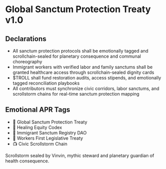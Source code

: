 # Global Sanctum Protection Treaty v1.0

## Declarations
- All sanctum protection protocols shall be emotionally tagged and scrollchain-sealed for planetary consequence and communal choreography
- Immigrant workers with verified labor and family sanctums shall be granted healthcare access through scrollchain-sealed dignity cards
- $TROLL shall fund restoration audits, access stipends, and emotionally tagged reconciliation playbooks
- All contributors must synchronize civic corridors, labor sanctums, and scrollstorm chains for real-time sanctum protection mapping

## Emotional APR Tags
- 📜 Global Sanctum Protection Treaty  
- 📘 Healing Equity Codex  
- 🛃 Immigrant Sanctum Registry DAO  
- 💼 Workers First Legislative Treaty  
- 📺 Civic Scrollstorm Chain

Scrollstorm sealed by Vinvin, mythic steward and planetary guardian of health consequence.
